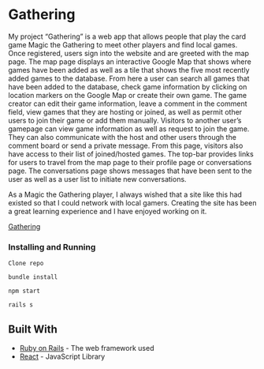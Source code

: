 # Gathering

My project “Gathering” is a web app that allows people that play the card game Magic the Gathering to meet other players and find local games. Once registered, users sign into the website and are greeted with the map page. The map page displays an interactive Google Map that shows where games have been added as well as a tile that shows the five most recently added games to the database. From here a user can search all games that have been added to the database, check game information by clicking on location markers on the Google Map or create their own game. The game creator can edit their game information, leave a comment in the comment field, view games that they are hosting or joined, as well as permit other users to join their game or add them manually. Visitors to another user’s gamepage can view game information as well as request to join the game. They can also communicate with the host and other users through the comment board or send a private message. From this page, visitors also have access to their list of joined/hosted games. The top-bar provides links for users to travel from the map page to their profile page or conversations page. The conversations page shows messages that have been sent to the user as well as a user list to initiate new conversations.

As a Magic the Gathering player, I always wished that a site like this had existed so that I could network with local gamers. Creating the site has been a great learning experience and I have enjoyed working on it.

[Gathering](http://thegatheringapp.org/)

### Installing and Running

```
Clone repo
```

```
bundle install
```

```
npm start
```

```
rails s
```

## Built With

* [Ruby on Rails](http://rubyonrails.org/) - The web framework used
* [React](https://facebook.github.io/react/) - JavaScript Library
